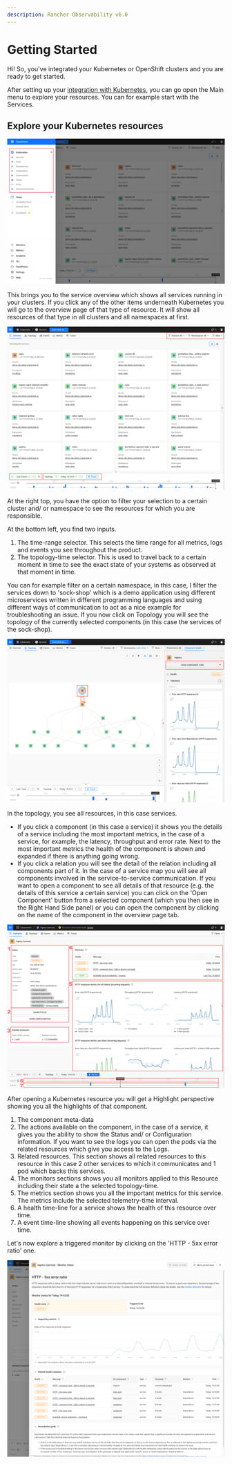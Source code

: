 ```yaml
---
description: Rancher Observability v6.0
---
```


# Getting Started

Hi! So, you've integrated your Kubernetes or OpenShift clusters and you are ready to get started.

After setting up your [integration with Kubernetes](k8s-quick-start-guide.md), you can go open the Main menu to explore your resources. You can for example start with the Services.

## Explore your Kubernetes resources

![Main menu](/.gitbook/assets/k8s/k8s-quick-start-menu.png)

This brings you to the service overview which shows all services running in your clusters. If you click any of the other items underneath Kubernetes you will go to the overview page of that type of resource. It will show all resources of that type in all clusters and all namespaces at first.

![Services overview](/.gitbook/assets/k8s/k8s-quick-start-services.png)

At the right top, you have the option to filter your selection to a certain cluster and/ or namespace to see the resources for which you are responsible.

At the bottom left, you find two inputs.
1. The time-range selector. This selects the time range for all metrics, logs and events you see throughout the product.
2. The topology-time selector. This is used to travel back to a certain moment in time to see the exact state of your systems as observed at that moment in time.

You can for example filter on a certain namespace, in this case, I filter the services down to 'sock-shop' which is a demo application using different microservices written in different programming languages and using different ways of communication to act as a nice example for troubleshooting an issue.
If you now click on Topology you will see the topology of the currently selected components (in this case the services of the sock-shop).

![Services topology](/.gitbook/assets/k8s/k8s-quick-start-service-topology.png)

In the topology, you see all resources, in this case services. 
- If you click a component (in this case a service) it shows you the details of a service including the most important metrics, in the case of a service, for example, the latency, throughput and error rate. Next to the most important metrics the health of the component is shown and expanded if there is anything going wrong.
- If you click a relation you will see the detail of the relation including all components part of it. In the case of a service map you will see all components involved in the service-to-service communication.
If you want to open a component to see all details of that resource (e.g. the details of this service a certain service) you can click on the 'Open Component' button from a selected component (which you then see in the Right Hand Side panel) or you can open the component by clicking on the name of the component in the overview page tab.

![Service overview](/.gitbook/assets/k8s/k8s-quick-start-service.png)

After opening a Kubernetes resource you will get a Highlight perspective showing you all the highlights of that component.
1. The component meta-data
2. The actions available on the component, in the case of a service, it gives you the ability to show the Status and/ or Configuration information. If you want to see the logs you can open the pods via the related resources which give you access to the Logs.
3. Related resources. This section shows all related resources to this resource in this case 2 other services to which it communicates and 1 pod which backs this services.
4. The monitors sections shows you all monitors applied to this Resource including their state a the selected topology-time.
5. The metrics section shows you all the important metrics for this service. The metrics include the selected telemetry-time interval.
6. A health time-line for a service shows the health of this resource over time.
7. A event time-line showing all events happening on this service over time.

Let's now explore a triggered monitor by clicking on the 'HTTP - 5xx error ratio' one.

![HTTP - 5xx error ratio triggered monitor](/.gitbook/assets/k8s/k8s-quick-start-service-5xx-error-triggered-monitor.png)
